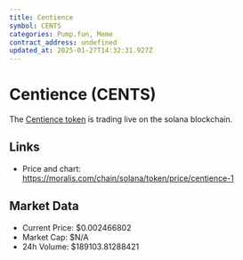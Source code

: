 ```yaml
---
title: Centience
symbol: CENTS
categories: Pump.fun, Meme
contract_address: undefined
updated_at: 2025-01-27T14:32:31.927Z
---
```


# Centience (CENTS)
The [Centience token](https://moralis.com/chain/solana/token/price/centience-1) is trading live on the solana blockchain.

## Links
- Price and chart: https://moralis.com/chain/solana/token/price/centience-1

## Market Data
- Current Price: $0.002466802
- Market Cap: $N/A
- 24h Volume: $189103.81288421
